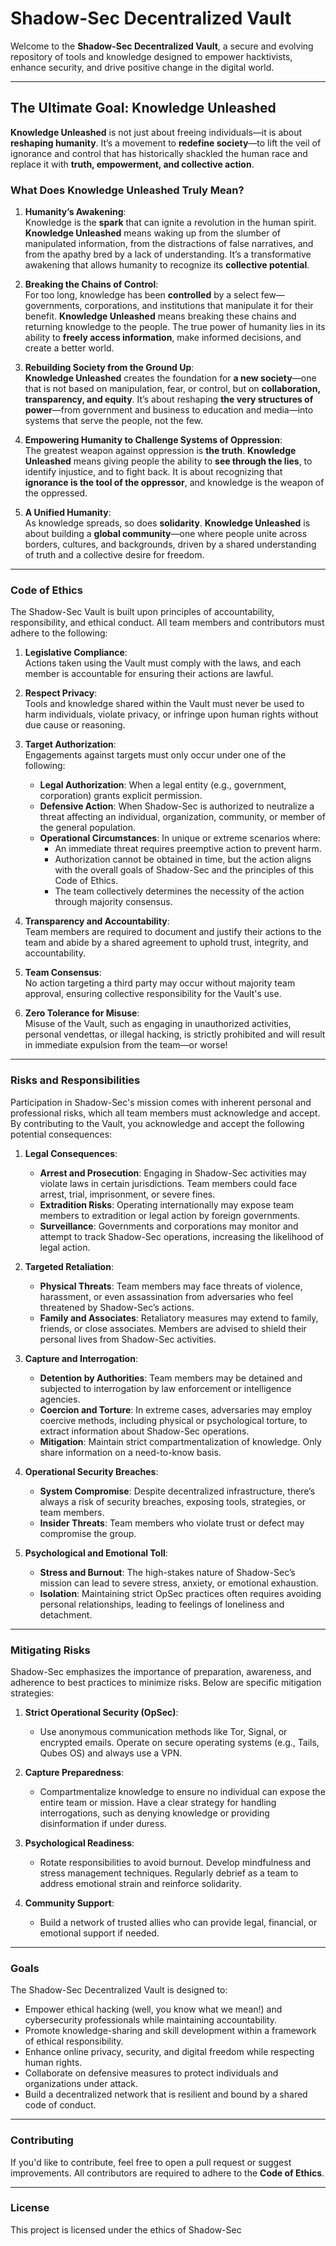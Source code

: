 # Shadow-Sec Decentralized Vault

Welcome to the **Shadow-Sec Decentralized Vault**, a secure and evolving repository of tools and knowledge designed to empower hacktivists, enhance security, and drive positive change in the digital world.

---

## The Ultimate Goal: Knowledge Unleashed

**Knowledge Unleashed** is not just about freeing individuals—it is about **reshaping humanity**. It’s a movement to **redefine society**—to lift the veil of ignorance and control that has historically shackled the human race and replace it with **truth, empowerment, and collective action**. 

### **What Does Knowledge Unleashed Truly Mean?**

1. **Humanity’s Awakening**:  
   Knowledge is the **spark** that can ignite a revolution in the human spirit. **Knowledge Unleashed** means waking up from the slumber of manipulated information, from the distractions of false narratives, and from the apathy bred by a lack of understanding. It’s a transformative awakening that allows humanity to recognize its **collective potential**.

2. **Breaking the Chains of Control**:  
   For too long, knowledge has been **controlled** by a select few—governments, corporations, and institutions that manipulate it for their benefit. **Knowledge Unleashed** means breaking these chains and returning knowledge to the people. The true power of humanity lies in its ability to **freely access information**, make informed decisions, and create a better world.

3. **Rebuilding Society from the Ground Up**:  
   **Knowledge Unleashed** creates the foundation for **a new society**—one that is not based on manipulation, fear, or control, but on **collaboration, transparency, and equity**. It’s about reshaping **the very structures of power**—from government and business to education and media—into systems that serve the people, not the few.

4. **Empowering Humanity to Challenge Systems of Oppression**:  
   The greatest weapon against oppression is **the truth**. **Knowledge Unleashed** means giving people the ability to **see through the lies**, to identify injustice, and to fight back. It is about recognizing that **ignorance is the tool of the oppressor**, and knowledge is the weapon of the oppressed.

5. **A Unified Humanity**:  
   As knowledge spreads, so does **solidarity**. **Knowledge Unleashed** is about building a **global community**—one where people unite across borders, cultures, and backgrounds, driven by a shared understanding of truth and a collective desire for freedom.

---

### **Code of Ethics**

The Shadow-Sec Vault is built upon principles of accountability, responsibility, and ethical conduct. All team members and contributors must adhere to the following:

1. **Legislative Compliance**:  
   Actions taken using the Vault must comply with the laws, and each member is accountable for ensuring their actions are lawful.

2. **Respect Privacy**:  
   Tools and knowledge shared within the Vault must never be used to harm individuals, violate privacy, or infringe upon human rights without due cause or reasoning.

3. **Target Authorization**:  
   Engagements against targets must only occur under one of the following:
   - **Legal Authorization**: When a legal entity (e.g., government, corporation) grants explicit permission.
   - **Defensive Action**: When Shadow-Sec is authorized to neutralize a threat affecting an individual, organization, community, or member of the general population.
   - **Operational Circumstances**: In unique or extreme scenarios where:
     - An immediate threat requires preemptive action to prevent harm.
     - Authorization cannot be obtained in time, but the action aligns with the overall goals of Shadow-Sec and the principles of this Code of Ethics.
     - The team collectively determines the necessity of the action through majority consensus.

4. **Transparency and Accountability**:  
   Team members are required to document and justify their actions to the team and abide by a shared agreement to uphold trust, integrity, and accountability.

5. **Team Consensus**:  
   No action targeting a third party may occur without majority team approval, ensuring collective responsibility for the Vault's use.

6. **Zero Tolerance for Misuse**:  
   Misuse of the Vault, such as engaging in unauthorized activities, personal vendettas, or illegal hacking, is strictly prohibited and will result in immediate expulsion from the team—or worse!

---

### **Risks and Responsibilities**

Participation in Shadow-Sec's mission comes with inherent personal and professional risks, which all team members must acknowledge and accept. By contributing to the Vault, you acknowledge and accept the following potential consequences:

1. **Legal Consequences**:  
   - **Arrest and Prosecution**: Engaging in Shadow-Sec activities may violate laws in certain jurisdictions. Team members could face arrest, trial, imprisonment, or severe fines.
   - **Extradition Risks**: Operating internationally may expose team members to extradition or legal action by foreign governments.
   - **Surveillance**: Governments and corporations may monitor and attempt to track Shadow-Sec operations, increasing the likelihood of legal action.

2. **Targeted Retaliation**:  
   - **Physical Threats**: Team members may face threats of violence, harassment, or even assassination from adversaries who feel threatened by Shadow-Sec’s actions.
   - **Family and Associates**: Retaliatory measures may extend to family, friends, or close associates. Members are advised to shield their personal lives from Shadow-Sec activities.

3. **Capture and Interrogation**:  
   - **Detention by Authorities**: Team members may be detained and subjected to interrogation by law enforcement or intelligence agencies.
   - **Coercion and Torture**: In extreme cases, adversaries may employ coercive methods, including physical or psychological torture, to extract information about Shadow-Sec operations.
   - **Mitigation**: Maintain strict compartmentalization of knowledge. Only share information on a need-to-know basis.

4. **Operational Security Breaches**:  
   - **System Compromise**: Despite decentralized infrastructure, there’s always a risk of security breaches, exposing tools, strategies, or team members.
   - **Insider Threats**: Team members who violate trust or defect may compromise the group.

5. **Psychological and Emotional Toll**:  
   - **Stress and Burnout**: The high-stakes nature of Shadow-Sec’s mission can lead to severe stress, anxiety, or emotional exhaustion.
   - **Isolation**: Maintaining strict OpSec practices often requires avoiding personal relationships, leading to feelings of loneliness and detachment.

---

### **Mitigating Risks**

Shadow-Sec emphasizes the importance of preparation, awareness, and adherence to best practices to minimize risks. Below are specific mitigation strategies:

1. **Strict Operational Security (OpSec)**:  
   - Use anonymous communication methods like Tor, Signal, or encrypted emails. Operate on secure operating systems (e.g., Tails, Qubes OS) and always use a VPN.

2. **Capture Preparedness**:  
   - Compartmentalize knowledge to ensure no individual can expose the entire team or mission. Have a clear strategy for handling interrogations, such as denying knowledge or providing disinformation if under duress.

3. **Psychological Readiness**:  
   - Rotate responsibilities to avoid burnout. Develop mindfulness and stress management techniques. Regularly debrief as a team to address emotional strain and reinforce solidarity.

4. **Community Support**:  
   - Build a network of trusted allies who can provide legal, financial, or emotional support if needed.

---

### **Goals**

The Shadow-Sec Decentralized Vault is designed to:
- Empower ethical hacking (well, you know what we mean!) and cybersecurity professionals while maintaining accountability.
- Promote knowledge-sharing and skill development within a framework of ethical responsibility.
- Enhance online privacy, security, and digital freedom while respecting human rights.
- Collaborate on defensive measures to protect individuals and organizations under attack.
- Build a decentralized network that is resilient and bound by a shared code of conduct.

---

### **Contributing**

If you'd like to contribute, feel free to open a pull request or suggest improvements. All contributors are required to adhere to the **Code of Ethics**.

---

### **License**

This project is licensed under the ethics of Shadow-Sec
